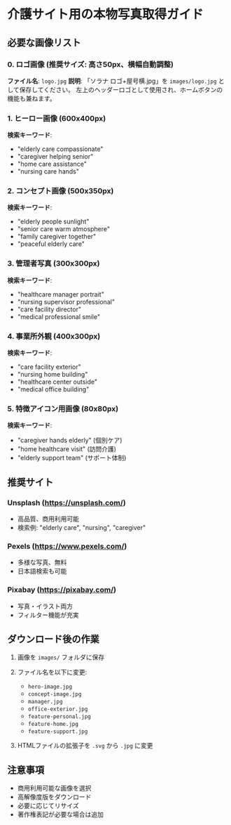 # 介護サイト用の本物写真取得ガイド

## 必要な画像リスト

### 0. ロゴ画像 (推奨サイズ: 高さ50px、横幅自動調整)
**ファイル名**: `logo.jpg`
**説明**: 「ソラナ ロゴ+屋号横.jpg」を `images/logo.jpg` として保存してください。
左上のヘッダーロゴとして使用され、ホームボタンの機能も兼ねます。

### 1. ヒーロー画像 (600x400px)
**検索キーワード**: 
- "elderly care compassionate"
- "caregiver helping senior"
- "home care assistance"
- "nursing care hands"

### 2. コンセプト画像 (500x350px)
**検索キーワード**:
- "elderly people sunlight"
- "senior care warm atmosphere"
- "family caregiver together"
- "peaceful elderly care"

### 3. 管理者写真 (300x300px)
**検索キーワード**:
- "healthcare manager portrait"
- "nursing supervisor professional"
- "care facility director"
- "medical professional smile"

### 4. 事業所外観 (400x300px)
**検索キーワード**:
- "care facility exterior"
- "nursing home building"
- "healthcare center outside"
- "medical office building"

### 5. 特徴アイコン用画像 (80x80px)
**検索キーワード**:
- "caregiver hands elderly" (個別ケア)
- "home healthcare visit" (訪問介護)
- "elderly support team" (サポート体制)

## 推奨サイト

### Unsplash (https://unsplash.com/)
- 高品質、商用利用可能
- 検索例: "elderly care", "nursing", "caregiver"

### Pexels (https://www.pexels.com/)
- 多様な写真、無料
- 日本語検索も可能

### Pixabay (https://pixabay.com/)
- 写真・イラスト両方
- フィルター機能が充実

## ダウンロード後の作業

1. 画像を `images/` フォルダに保存
2. ファイル名を以下に変更:
   - `hero-image.jpg`
   - `concept-image.jpg`
   - `manager.jpg`
   - `office-exterior.jpg`
   - `feature-personal.jpg`
   - `feature-home.jpg`
   - `feature-support.jpg`

3. HTMLファイルの拡張子を `.svg` から `.jpg` に変更

## 注意事項

- 商用利用可能な画像を選択
- 高解像度版をダウンロード
- 必要に応じてリサイズ
- 著作権表記が必要な場合は追加
